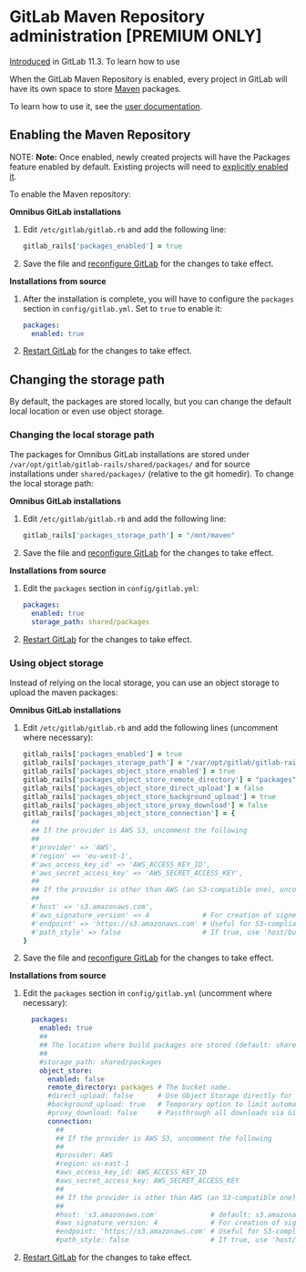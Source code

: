 # GitLab Maven Repository administration **[PREMIUM ONLY]**

>
[Introduced](https://gitlab.com/gitlab-org/gitlab-ee/issues/5811)
in GitLab 11.3. To learn how to use

When the GitLab Maven Repository is enabled, every project in GitLab will have
its own space to store [Maven](https://maven.apache.org/) packages.

To learn how to use it, see the [user documentation](../user/project/packages/maven_repository.md).

## Enabling the Maven Repository

NOTE: **Note:**
Once enabled, newly created projects will have the Packages feature enabled by
default. Existing projects will need to
[explicitly enabled it](../user/project/packages/maven_repository.md#enabling-the-packages-repository).

To enable the Maven repository:

**Omnibus GitLab installations**

1. Edit `/etc/gitlab/gitlab.rb` and add the following line:

    ```ruby
    gitlab_rails['packages_enabled'] = true
    ```

1. Save the file and [reconfigure GitLab][] for the changes to take effect.

**Installations from source**

1. After the installation is complete, you will have to configure the `packages`
   section in `config/gitlab.yml`. Set to `true` to enable it:

      ```yaml
      packages:
        enabled: true
      ```
1. [Restart GitLab] for the changes to take effect.

## Changing the storage path

By default, the packages are stored locally, but you can change the default
local location or even use object storage.

### Changing the local storage path

The packages for Omnibus GitLab installations are stored under
`/var/opt/gitlab/gitlab-rails/shared/packages/` and for source
installations under `shared/packages/` (relative to the git homedir).
To change the local storage path:

**Omnibus GitLab installations**

1. Edit `/etc/gitlab/gitlab.rb` and add the following line:

    ```ruby
    gitlab_rails['packages_storage_path'] = "/mnt/maven"
    ```

1. Save the file and [reconfigure GitLab][] for the changes to take effect.

**Installations from source**

1. Edit the `packages` section in `config/gitlab.yml`:

      ```yaml
      packages:
        enabled: true
        storage_path: shared/packages
      ```
1. [Restart GitLab] for the changes to take effect.

### Using object storage

Instead of relying on the local storage, you can use an object storage to
upload the maven packages:

**Omnibus GitLab installations**

1. Edit `/etc/gitlab/gitlab.rb` and add the following lines (uncomment where
   necessary):

    ```ruby
    gitlab_rails['packages_enabled'] = true
    gitlab_rails['packages_storage_path'] = "/var/opt/gitlab/gitlab-rails/shared/packages"
    gitlab_rails['packages_object_store_enabled'] = true
    gitlab_rails['packages_object_store_remote_directory'] = "packages" # The bucket name.
    gitlab_rails['packages_object_store_direct_upload'] = false         # Use Object Storage directly for uploads instead of background uploads if enabled (Default: false).
    gitlab_rails['packages_object_store_background_upload'] = true      # Temporary option to limit automatic upload (Default: true).
    gitlab_rails['packages_object_store_proxy_download'] = false        # Passthrough all downloads via GitLab instead of using Redirects to Object Storage.
    gitlab_rails['packages_object_store_connection'] = {
      ##
      ## If the provider is AWS S3, uncomment the following
      ##
      #'provider' => 'AWS',
      #'region' => 'eu-west-1',
      #'aws_access_key_id' => 'AWS_ACCESS_KEY_ID',
      #'aws_secret_access_key' => 'AWS_SECRET_ACCESS_KEY',
      ##
      ## If the provider is other than AWS (an S3-compatible one), uncomment the following
      ##
      #'host' => 's3.amazonaws.com',
      #'aws_signature_version' => 4             # For creation of signed URLs. Set to 2 if provider does not support v4.
      #'endpoint' => 'https://s3.amazonaws.com' # Useful for S3-compliant services such as DigitalOcean Spaces.
      #'path_style' => false                    # If true, use 'host/bucket_name/object' instead of 'bucket_name.host/object'.
    }
    ```

1. Save the file and [reconfigure GitLab][] for the changes to take effect.

**Installations from source**

1. Edit the `packages` section in `config/gitlab.yml` (uncomment where necessary):

    ```yaml
      packages:
        enabled: true
        ##
        ## The location where build packages are stored (default: shared/packages).
        ##
        #storage_path: shared/packages
        object_store:
          enabled: false
          remote_directory: packages # The bucket name.
          #direct_upload: false      # Use Object Storage directly for uploads instead of background uploads if enabled (Default: false).
          #background_upload: true   # Temporary option to limit automatic upload (Default: true).
          #proxy_download: false     # Passthrough all downloads via GitLab instead of using Redirects to Object Storage.
          connection:
            ##
            ## If the provider is AWS S3, uncomment the following
            ##
            #provider: AWS
            #region: us-east-1
            #aws_access_key_id: AWS_ACCESS_KEY_ID
            #aws_secret_access_key: AWS_SECRET_ACCESS_KEY
            ##
            ## If the provider is other than AWS (an S3-compatible one), uncomment the following
            ##
            #host: 's3.amazonaws.com'             # default: s3.amazonaws.com.
            #aws_signature_version: 4             # For creation of signed URLs. Set to 2 if provider does not support v4.
            #endpoint: 'https://s3.amazonaws.com' # Useful for S3-compliant services such as DigitalOcean Spaces.
            #path_style: false                    # If true, use 'host/bucket_name/object' instead of 'bucket_name.host/object'.
    ```

1. [Restart GitLab] for the changes to take effect.

[reconfigure gitlab]: restart_gitlab.md#omnibus-gitlab-reconfigure "How to reconfigure Omnibus GitLab"
[restart gitlab]: restart_gitlab.md#omnibus-gitlab-reconfigure "How to reconfigure Omnibus GitLab"
